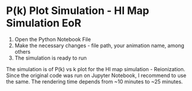 # P(k) Plot Simulation - HI Map Simulation EoR
1. Open the Python Notebook File
2. Make the necessary changes - file path, your animation name, among others
3. The simulation is ready to run

The simulation is of P(k) vs k plot for the HI map simulation - Reionization.
Since the original code was run on Jupyter Notebook, I recommend to use the same. The rendering time depends from ~10 minutes to ~25 minutes.
